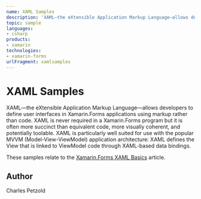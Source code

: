 ```yaml
---
name: XAML Samples
description: 'XAML—the eXtensible Application Markup Language—allows developers to define user interfaces in Xamarin.Forms applications using markup rather than code. XAML is never required in a Xamarin.Forms program but it is often more succinct than equivalent code, more visually coherent, and potentially toolable. XAML is particularly well suited for use with the popular MVVM (Model-View-ViewModel) application architecture: XAML defines the View that is linked to ViewModel code through XAML-based data bindings. These samples relate to the Xamarin.Forms XAML Basics article.'
topic: sample
languages:
- csharp
products:
- xamarin
technologies:
- xamarin-forms
urlFragment: xamlsamples
---
```

XAML Samples
============

XAML—the eXtensible Application Markup Language—allows developers to define user interfaces in Xamarin.Forms applications using markup rather than code. XAML is never required in a Xamarin.Forms program but it is often more succinct than equivalent code, more visually coherent, and potentially toolable. XAML is particularly well suited for use with the popular MVVM (Model-View-ViewModel) application architecture: XAML defines the View that is linked to ViewModel code through XAML-based data bindings.

These samples relate to the [Xamarin.Forms XAML Basics](https://developer.xamarin.com/guides/xamarin-forms/xaml/xaml-basics/) article.

Author
------

Charles Petzold
